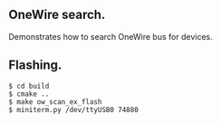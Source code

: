 ## OneWire search.

Demonstrates how to search OneWire bus for devices.

## Flashing.

```
$ cd build
$ cmake ..
$ make ow_scan_ex_flash
$ miniterm.py /dev/ttyUSB0 74880
```

